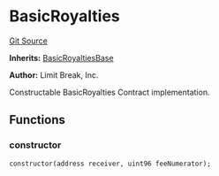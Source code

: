 # BasicRoyalties
[Git Source](https://github.com/zanzai-dev/creator-token-standards/blob/e3ca932d2edc594487078ba2c4da4e803f84d6a3/src/programmable-royalties/BasicRoyalties.sol)

**Inherits:**
[BasicRoyaltiesBase](/src/programmable-royalties/BasicRoyalties.sol/abstract.BasicRoyaltiesBase.md)

**Author:**
Limit Break, Inc.

Constructable BasicRoyalties Contract implementation.


## Functions
### constructor


```solidity
constructor(address receiver, uint96 feeNumerator);
```

